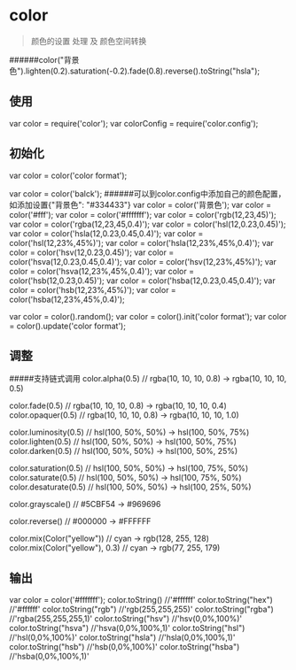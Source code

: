 # color
> 颜色的设置 处理 及 颜色空间转换

######color("背景色").lighten(0.2).saturation(-0.2).fade(0.8).reverse().toString("hsla");

## 使用
var color = require('color');
var colorConfig = require('color.config');


## 初始化
var color = color('color format');

var color = color('balck');
######可以到color.config中添加自己的颜色配置，如添加设置{"背景色": "#334433"}
var color = color('背景色');
var color = color('#fff');
var color = color('#fffffff');
var color = color('rgb(12,23,45)');
var color = color('rgba(12,23,45,0.4)');
var color = color('hsl(12,0.23,0.45)');
var color = color('hsla(12,0.23,0.45,0.4)');
var color = color('hsl(12,23%,45%)');
var color = color('hsla(12,23%,45%,0.4)');
var color = color('hsv(12,0.23,0.45)');
var color = color('hsva(12,0.23,0.45,0.4)');
var color = color('hsv(12,23%,45%)');
var color = color('hsva(12,23%,45%,0.4)');
var color = color('hsb(12,0.23,0.45)');
var color = color('hsba(12,0.23,0.45,0.4)');
var color = color('hsb(12,23%,45%)');
var color = color('hsba(12,23%,45%,0.4)');

var color = color().random();
var color = color().init('color format');
var color = color().update('color format');


## 调整
#####支持链式调用
color.alpha(0.5)       // rgba(10, 10, 10, 0.8) -> rgba(10, 10, 10, 0.5)

color.fade(0.5)        // rgba(10, 10, 10, 0.8) -> rgba(10, 10, 10, 0.4)
color.opaquer(0.5)     // rgba(10, 10, 10, 0.8) -> rgba(10, 10, 10, 1.0)

color.luminosity(0.5)  // hsl(100, 50%, 50%) -> hsl(100, 50%, 75%)
color.lighten(0.5)     // hsl(100, 50%, 50%) -> hsl(100, 50%, 75%)
color.darken(0.5)      // hsl(100, 50%, 50%) -> hsl(100, 50%, 25%)

color.saturation(0.5)  // hsl(100, 50%, 50%) -> hsl(100, 75%, 50%)
color.saturate(0.5)    // hsl(100, 50%, 50%) -> hsl(100, 75%, 50%)
color.desaturate(0.5)  // hsl(100, 50%, 50%) -> hsl(100, 25%, 50%)

color.grayscale()      // #5CBF54 -> #969696

color.reverse()        // #000000 -> #FFFFFF

color.mix(Color("yellow"))        // cyan -> rgb(128, 255, 128)
color.mix(Color("yellow"), 0.3)   // cyan -> rgb(77, 255, 179)


## 输出
var color = color('#fffffff');
color.toString() 		//'#ffffff'
color.toString("hex") 	//'#ffffff'
color.toString("rgb") 	//'rgb(255,255,255)'
color.toString("rgba") 	//'rgba(255,255,255,1)'
color.toString("hsv") 	//'hsv(0,0%,100%)'
color.toString("hsva") 	//'hsva(0,0%,100%,1)'
color.toString("hsl") 	//'hsl(0,0%,100%)'
color.toString("hsla") 	//'hsla(0,0%,100%,1)'
color.toString("hsb") 	//'hsb(0,0%,100%)'
color.toString("hsba") 	//'hsba(0,0%,100%,1)'